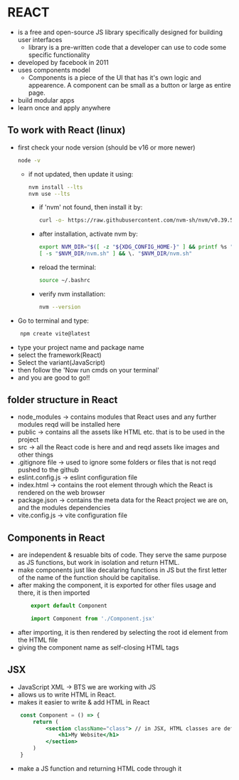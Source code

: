 # REACT
 - is a free and open-source JS library specifically designed for building user interfaces
    - library is a pre-written code that a developer can use to code some specific functionality
 - developed by facebook in 2011
 - uses components model
    - Components is a piece of the UI that has it's own logic and appearence. A component can be small as a button or large as entire page.
 - build modular apps
 - learn once and apply anywhere

 ## To work with React (linux)
 - first check your node version (should be v16 or more newer)
    ```bash
    node -v
    ```
    - if not updated, then update it using:
        ```bash
        nvm install --lts
        nvm use --lts
        ```
        - if 'nvm' not found, then install it by:
            ```bash
            curl -o- https://raw.githubusercontent.com/nvm-sh/nvm/v0.39.5/install.sh | bash
            ```
        - after installation, activate nvm by:
            ```bash
            export NVM_DIR="$([ -z "${XDG_CONFIG_HOME-}" ] && printf %s "${HOME}/.nvm" || printf %s "${XDG_CONFIG_HOME}/nvm")"
            [ -s "$NVM_DIR/nvm.sh" ] && \. "$NVM_DIR/nvm.sh"
            ```
        - reload the terminal:
            ```bash
            source ~/.bashrc
            ```
        - verify nvm installation:
            ```bash
            nvm --version
            ```

 - Go to terminal and type:
```bash
    npm create vite@latest
```
 - type your project name and package name
 - select the framework(React)
 - Select the variant(JavaScript)
 - then follow the 'Now run cmds on your terminal'
 - and you are good to go!!

 ## folder structure in React
 - node_modules -> contains modules that React uses and any further modules reqd will be installed here
 - public -> contains all the assets like HTML etc. that is to be used in the project
 - src -> all the React code is here and and reqd assets like images and other things
 - .gitignore file -> used to ignore some folders or files that is not reqd pushed to the github
 - eslint.config.js -> eslint configuration file
 - index.html -> contains the root element through which the React is rendered on the web browser
 - package.json -> contains the meta data for the React project we are on, and the modules dependencies
 - vite.config.js -> vite configuration file

 ## Components in React
- are independent & resuable bits of code. They serve the same purpose as JS functions, but work in isolation and return HTML.
- make components just like decalaring functions in JS but the first letter of the name of the function should be capitalise.
- after making the component, it is exported for other files usage and there, it is then imported
    ```javascript
        export default Component

        import Component from './Component.jsx'
    ```
- after importing, it is then rendered by selecting the root id element from the HTML file
- giving the component name as self-closing HTML tags

## JSX
- JavaScript XML -> BTS we are working with JS
- allows us to write HTML in React.
- makes it easier to write & add HTML in React
```jsx
    const Component = () => {
        return (
            <section className="class"> // in JSX, HTML classes are defined using className attribute, for tailwind CSS as well
                <h1>My Website</h1>
            </section>
        )
    }
```
- make a JS function and returning HTML code through it
